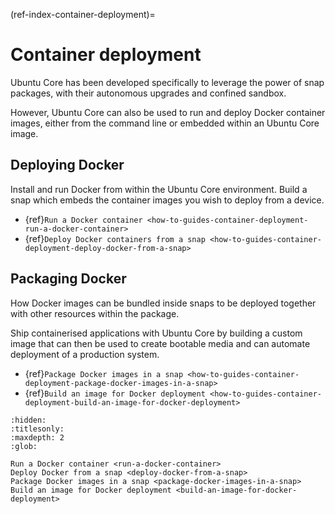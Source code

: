 (ref-index-container-deployment)=
# Container deployment

Ubuntu Core has been developed specifically to leverage the power of snap packages, with their autonomous upgrades and confined sandbox.

However, Ubuntu Core can also be used to run and deploy Docker container images, either from the command line or embedded within an Ubuntu Core image.

## Deploying Docker

Install and run Docker from within the Ubuntu Core environment. Build a snap which embeds the container images you wish to deploy from a device.

- {ref}`Run a Docker container <how-to-guides-container-deployment-run-a-docker-container>`
- {ref}`Deploy Docker containers from a snap <how-to-guides-container-deployment-deploy-docker-from-a-snap>`

## Packaging Docker

How Docker images can be bundled inside snaps to be deployed together with other resources within the package.

Ship containerised applications with Ubuntu Core by building a custom image that can then be used to create bootable media and can automate deployment of a production system.


- {ref}`Package Docker images in a snap <how-to-guides-container-deployment-package-docker-images-in-a-snap>`
- {ref}`Build an image for Docker deployment <how-to-guides-container-deployment-build-an-image-for-docker-deployment>`


```{toctree}
:hidden:
:titlesonly:
:maxdepth: 2
:glob:

Run a Docker container <run-a-docker-container>
Deploy Docker from a snap <deploy-docker-from-a-snap>
Package Docker images in a snap <package-docker-images-in-a-snap>
Build an image for Docker deployment <build-an-image-for-docker-deployment>
